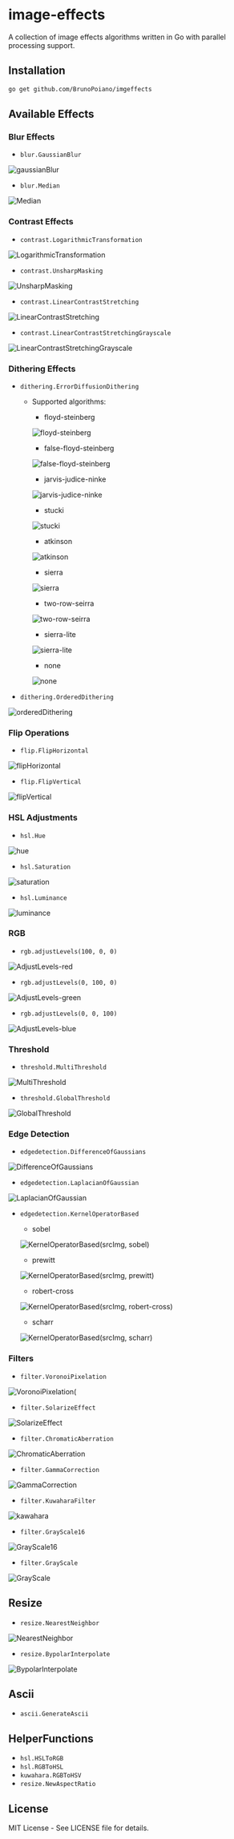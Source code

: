 # image-effects
A collection of image effects algorithms written in Go with parallel processing support.

## Installation

```bash
go get github.com/BrunoPoiano/imgeffects
```

## Available Effects

### Blur Effects
  - `blur.GaussianBlur`

  ![gaussianBlur](https://github.com/user-attachments/assets/781a5e9b-b876-4416-928f-6a71ba4f317c)

  - `blur.Median`

  ![Median](https://github.com/user-attachments/assets/a882c295-a509-4f75-ae44-03473e39efc1)


### Contrast Effects
  - `contrast.LogarithmicTransformation`

  ![LogarithmicTransformation](https://github.com/user-attachments/assets/9ff83635-d0ab-4c81-88e2-8f6a9d8bf6d3)

  - `contrast.UnsharpMasking`

  ![UnsharpMasking](https://github.com/user-attachments/assets/6f499089-ba63-44c7-beb7-515f5f5b42d7)

  - `contrast.LinearContrastStretching`

  ![LinearContrastStretching](https://github.com/user-attachments/assets/7ca5fc00-01e9-40a7-8ea3-cc120d845fd1)

  - `contrast.LinearContrastStretchingGrayscale`

  ![LinearContrastStretchingGrayscale](https://github.com/user-attachments/assets/bdcacd47-b6bb-488a-8ca9-e90f5c2cb70f)

### Dithering Effects
  - `dithering.ErrorDiffusionDithering`
    - Supported algorithms:
      - floyd-steinberg

      ![floyd-steinberg](https://github.com/user-attachments/assets/cc9ca473-3f61-4255-9338-e3bbc707b8cc)


      - false-floyd-steinberg

      ![false-floyd-steinberg](https://github.com/user-attachments/assets/c649cdbd-d07e-4082-be5d-a3bbde17b5ce)


      - jarvis-judice-ninke

      ![jarvis-judice-ninke](https://github.com/user-attachments/assets/a1b9af6c-42eb-4241-8f49-34da62bf81b9)


      - stucki

      ![stucki](https://github.com/user-attachments/assets/1fea8a7e-d010-4460-b570-109d86c75899)


      - atkinson

      ![atkinson](https://github.com/user-attachments/assets/57fcfe16-9873-4731-8001-c56445ccfba9)


      - sierra

      ![sierra](https://github.com/user-attachments/assets/6560ec2b-e0a8-4237-9187-5b25e8394b14)


      - two-row-seirra

      ![two-row-seirra](https://github.com/user-attachments/assets/cb0b91f6-7a68-4914-9496-47d5d7d422c5)


      - sierra-lite

      ![sierra-lite](https://github.com/user-attachments/assets/9cf1ee20-30bb-4621-b98d-867b795da8db)

      - none

      ![none](https://github.com/user-attachments/assets/62c81d59-7a09-4a49-a6ea-3c0339c898f0)


  - `dithering.OrderedDithering`

  ![orderedDithering](https://github.com/user-attachments/assets/a98f6d3e-ee00-435d-9b2c-956f9250e3e6)

### Flip Operations
  - `flip.FlipHorizontal`

  ![flipHorizontal](https://github.com/user-attachments/assets/fb1f5dc9-f33c-445c-9403-c0f676f894b5)

  - `flip.FlipVertical`

  ![flipVertical](https://github.com/user-attachments/assets/15ff1b8b-baa6-41cd-b976-858da0f261ab)

### HSL Adjustments
  - `hsl.Hue`

  ![hue](https://github.com/user-attachments/assets/5fa805ea-3c5c-4f73-a92b-c3e718096e9f)

  - `hsl.Saturation`

  ![saturation](https://github.com/user-attachments/assets/803800d7-fd4a-4dbc-addf-03c1874a4dfc)

  - `hsl.Luminance`

  ![luminance](https://github.com/user-attachments/assets/f225c7eb-a8b9-4600-85b1-f2eb44b240be)


### RGB
  - `rgb.adjustLevels(100, 0, 0)`
  
  ![AdjustLevels-red](https://github.com/user-attachments/assets/5d8e30ba-5e7e-459e-ae9c-1a6e2dff6d22)

  - `rgb.adjustLevels(0, 100, 0)`
  
  ![AdjustLevels-green](https://github.com/user-attachments/assets/b6cf6c47-84aa-44b7-8ca9-b7f9a8d03f81)
   
  - `rgb.adjustLevels(0, 0, 100)`
    
  ![AdjustLevels-blue](https://github.com/user-attachments/assets/80ec4ceb-35d7-46a2-a78f-137c8f168198)

### Threshold
  - `threshold.MultiThreshold`
  
  ![MultiThreshold](https://github.com/user-attachments/assets/77c76e1b-7bee-4b56-aea2-58ab3b5e1eb0)
    
  - `threshold.GlobalThreshold`
  
  ![GlobalThreshold](https://github.com/user-attachments/assets/dd77ebe1-6cec-41c5-a99f-238c0c6b26ec)   

### Edge Detection
  - `edgedetection.DifferenceOfGaussians`

  ![DifferenceOfGaussians](https://github.com/user-attachments/assets/2d8b0df0-e694-4149-b24c-632b9e1358b9)

  - `edgedetection.LaplacianOfGaussian`
  
  ![LaplacianOfGaussian](https://github.com/user-attachments/assets/96817817-c26a-446b-abc0-baed7195962d)


  - `edgedetection.KernelOperatorBased`
    - sobel

    ![KernelOperatorBased(srcImg, sobel)](https://github.com/user-attachments/assets/95ad76b6-8f38-4cc6-9fca-b579abae8476)
      
    - prewitt

    ![KernelOperatorBased(srcImg, prewitt)](https://github.com/user-attachments/assets/dbf44385-aa29-4941-b302-4155135532ac)
      
    - robert-cross
    
    ![KernelOperatorBased(srcImg, robert-cross)](https://github.com/user-attachments/assets/92dafeda-c93c-4fd2-9767-b1f008148e60)
      
    - scharr
    
    ![KernelOperatorBased(srcImg, scharr)](https://github.com/user-attachments/assets/f642f84d-7b1f-48da-86ac-085b5814495d)

### Filters

  - `filter.VoronoiPixelation`

  ![VoronoiPixelation(](https://github.com/user-attachments/assets/08db4b9b-e853-4f58-839e-286119f97839)
  
  - `filter.SolarizeEffect`

  ![SolarizeEffect](https://github.com/user-attachments/assets/b03ae250-8d78-474f-ba0c-d7d3a49486d2)
    
  - `filter.ChromaticAberration`

  ![ChromaticAberration](https://github.com/user-attachments/assets/be0a3c01-50a5-40dd-afe7-90580afb68bd)

  - `filter.GammaCorrection`

  ![GammaCorrection](https://github.com/user-attachments/assets/cec2d686-05d1-41f5-baaf-e5da5199831d)

  - `filter.KuwaharaFilter`

  ![kawahara](https://github.com/user-attachments/assets/23329558-ab98-4998-8c60-a37ef0a3251c)

  - `filter.GrayScale16`

  ![GrayScale16](https://github.com/user-attachments/assets/9dfa73fc-5921-4465-930f-65b96060fdc5)

  - `filter.GrayScale`

  ![GrayScale](https://github.com/user-attachments/assets/686ccce1-565d-468f-a4c7-910be01b119d)


## Resize
  - `resize.NearestNeighbor`

  ![NearestNeighbor](https://github.com/user-attachments/assets/a91cc3d9-4009-4020-a7ec-827923312d89)

  - `resize.BypolarInterpolate`

  ![BypolarInterpolate](https://github.com/user-attachments/assets/488966b9-acfd-44d0-a822-70bb16eaf6a6)

## Ascii
  - `ascii.GenerateAscii`

## HelperFunctions
  - `hsl.HSLToRGB`
  - `hsl.RGBToHSL`
  - `kuwahara.RGBToHSV`
  - `resize.NewAspectRatio`

## License
MIT License - See LICENSE file for details.
